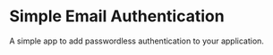 # Simple Email Authentication

A simple app to add passwordless authentication to your application.
